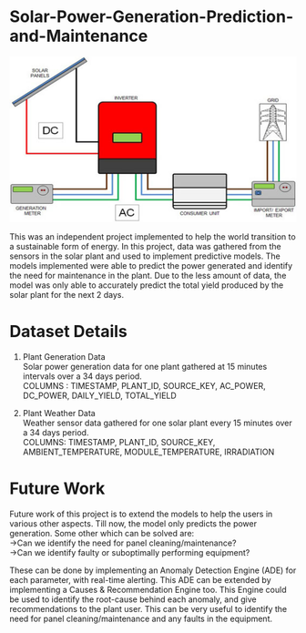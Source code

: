 # Solar-Power-Generation-Prediction-and-Maintenance

![Diagram](https://github.com/Vigneshsab/Solar-Power-Generation-Prediction-and-Maintenance/blob/main/santnu_new.jpg)

This was an independent project implemented to help the world transition to a sustainable form of energy. In this project, data was gathered from the sensors in the solar plant and used to implement predictive models. The models implemented were able to predict the power generated and identify the need for maintenance in the plant. Due to the less amount of data, the model was only able to accurately predict the total yield produced by the solar plant for the next 2 days.

# Dataset Details

1) Plant Generation Data<br/>
Solar power generation data for one plant gathered at 15 minutes intervals over a 34 days period. </br>
COLUMNS : TIMESTAMP, PLANT_ID, SOURCE_KEY, AC_POWER, DC_POWER, DAILY_YIELD, TOTAL_YIELD

2) Plant Weather Data<br/>
Weather sensor data gathered for one solar plant every 15 minutes over a 34 days period.<br/>
COLUMNS: TIMESTAMP, PLANT_ID, SOURCE_KEY, AMBIENT_TEMPERATURE, MODULE_TEMPERATURE, IRRADIATION

# Future Work

Future work of this project is to extend the models to help the users in various other aspects. Till now, the model only predicts the power generation. 
Some other which can be solved are:<br/>
->Can we identify the need for panel cleaning/maintenance?<br/>
->Can we identify faulty or suboptimally performing equipment?<br/>

These can be done by implementing an Anomaly Detection Engine (ADE) for each parameter, with real-time alerting. This ADE can be extended by implementing a Causes & Recommendation Engine too. This Engine could be used to identify the root-cause behind each anomaly, and give recommendations to the plant user. This can be very useful to identify the need for panel cleaning/maintenance and any faults in the equipment. 
